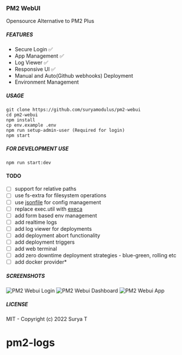 ### PM2 WebUI
Opensource Alternative to PM2 Plus

##### FEATURES
- Secure Login :white_check_mark:
- App Management :white_check_mark:
- Log Viewer :white_check_mark:
- Responsive UI :white_check_mark:
- Manual and Auto(Github webhooks) Deployment
- Environment Management

##### USAGE
```
git clone https://github.com/suryamodulus/pm2-webui
cd pm2-webui
npm install
cp env.example .env
npm run setup-admin-user (Required for login)
npm start
```
##### FOR DEVELOPMENT USE
```
npm run start:dev
```

#### TODO
- [ ] support for relative paths
- [ ] use fs-extra for filesystem operations
- [ ] use [jsonfile](https://www.npmjs.com/package/jsonfile) for config management
- [ ] replace exec.util with [execa](https://www.npmjs.com/package/execa)
- [ ] add form based env management
- [ ] add realtime logs
- [ ] add log viewer for deployments
- [ ] add deployment abort functionality
- [ ] add deployment triggers
- [ ] add web terminal
- [ ] add zero downtime deployment strategies - blue-green, rolling etc
- [ ] add docker provider*

##### SCREENSHOTS
![PM2 Webui Login](/screenshots/login.png?raw=true "PM2 WebUI Login")
![PM2 Webui Dashboard](/screenshots/dashboard.png?raw=true "PM2 WebUI Dashboard")
![PM2 Webui App](/screenshots/app.png?raw=true "PM2 WebUI App")

##### LICENSE
MIT - Copyright (c) 2022 Surya T
# pm2-logs
